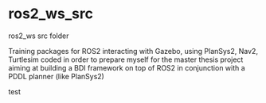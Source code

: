# ros2_ws_src
ros2_ws src folder

Training packages for ROS2 interacting with Gazebo, using PlanSys2, Nav2, Turtlesim coded in order to prepare myself for the master thesis project aiming at building a BDI framework on top of ROS2 in conjunction with a PDDL planner (like PlanSys2)

test
